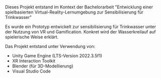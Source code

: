Dieses Projekt entstand im Kontext der Bachelorarbeit "Entwicklung einer spielbasierten Virtual-Reality-Lernumgebung zur Sensibilisierung für Trinkwasser"

Es wurde ein Prototyp entwickelt zur sensibilisierung für Trinkwasser unter der Nutzung von VR und Gamification. Konkret wird der Wasserkreilauf auf spielerische Weise erklärt.

Das Projekt entstand unter Verwendung von:
- Unity Game Engine (LTS-Version 2022.3.5f1)
- XR Interaction Toolkit
- Blender (für 3D-Modellierung)
- Visual Studio Code
